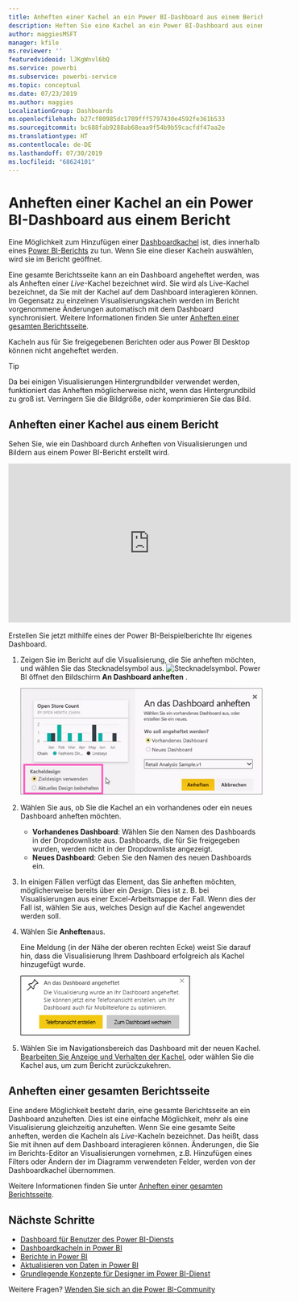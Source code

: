 ```yaml
---
title: Anheften einer Kachel an ein Power BI-Dashboard aus einem Bericht
description: Heften Sie eine Kachel an ein Power BI-Dashboard aus einem Bericht an.
author: maggiesMSFT
manager: kfile
ms.reviewer: ''
featuredvideoid: lJKgWnvl6bQ
ms.service: powerbi
ms.subservice: powerbi-service
ms.topic: conceptual
ms.date: 07/23/2019
ms.author: maggies
LocalizationGroup: Dashboards
ms.openlocfilehash: b27cf80985dc1789fff5797430e4592fe361b533
ms.sourcegitcommit: bc688fab9288ab68eaa9f54b9b59cacfdf47aa2e
ms.translationtype: HT
ms.contentlocale: de-DE
ms.lasthandoff: 07/30/2019
ms.locfileid: "68624101"
---
```

# <a name="pin-a-tile-to-a-power-bi-dashboard-from-a-report"></a>Anheften einer Kachel an ein Power BI-Dashboard aus einem Bericht

Eine Möglichkeit zum Hinzufügen einer [Dashboardkachel](consumer/end-user-tiles.md) ist, dies innerhalb eines [Power BI-Berichts](consumer/end-user-reports.md) zu tun. Wenn Sie eine dieser Kacheln auswählen, wird sie im Bericht geöffnet.

Eine gesamte Berichtsseite kann an ein Dashboard angeheftet werden, was als Anheften einer *Live*-Kachel bezeichnet wird. Sie wird als Live-Kachel bezeichnet, da Sie mit der Kachel auf dem Dashboard interagieren können. Im Gegensatz zu einzelnen Visualisierungskacheln werden im Bericht vorgenommene Änderungen automatisch mit dem Dashboard synchronisiert. Weitere Informationen finden Sie unter [Anheften einer gesamten Berichtsseite](#pin-an-entire-report-page).

Kacheln aus für Sie freigegebenen Berichten oder aus Power BI Desktop können nicht angeheftet werden. 

> [!TIP]
> Da bei einigen Visualisierungen Hintergrundbilder verwendet werden, funktioniert das Anheften möglicherweise nicht, wenn das Hintergrundbild zu groß ist. Verringern Sie die Bildgröße, oder komprimieren Sie das Bild.  
> 
> 

## <a name="pin-a-tile-from-a-report"></a>Anheften einer Kachel aus einem Bericht
Sehen Sie, wie ein Dashboard durch Anheften von Visualisierungen und Bildern aus einem Power BI-Bericht erstellt wird.
    

<iframe width="560" height="315" src="https://www.youtube.com/embed/lJKgWnvl6bQ" frameborder="0" allowfullscreen></iframe>

Erstellen Sie jetzt mithilfe eines der Power BI-Beispielberichte Ihr eigenes Dashboard.

1. Zeigen Sie im Bericht auf die Visualisierung, die Sie anheften möchten, und wählen Sie das Stecknadelsymbol aus. ![Stecknadelsymbol](media/service-dashboard-pin-tile-from-report/pbi_pintile_small.png). Power BI öffnet den Bildschirm **An Dashboard anheften** .
   
     ![Fenster „An das Dashboard anheften“](media/service-dashboard-pin-tile-from-report/pbi_themes2.png)
2. Wählen Sie aus, ob Sie die Kachel an ein vorhandenes oder ein neues Dashboard anheften möchten.
   
   * **Vorhandenes Dashboard**: Wählen Sie den Namen des Dashboards in der Dropdownliste aus. Dashboards, die für Sie freigegeben wurden, werden nicht in der Dropdownliste angezeigt.
   * **Neues Dashboard**: Geben Sie den Namen des neuen Dashboards ein.
3. In einigen Fällen verfügt das Element, das Sie anheften möchten, möglicherweise bereits über ein *Design*. Dies ist z. B. bei Visualisierungen aus einer Excel-Arbeitsmappe der Fall. Wenn dies der Fall ist, wählen Sie aus, welches Design auf die Kachel angewendet werden soll.
4. Wählen Sie **Anheften**aus.
   
   Eine Meldung (in der Nähe der oberen rechten Ecke) weist Sie darauf hin, dass die Visualisierung Ihrem Dashboard erfolgreich als Kachel hinzugefügt wurde.
   
   ![Erfolgsmeldung](media/service-dashboard-pin-tile-from-report/pinsuccess.png)
5. Wählen Sie im Navigationsbereich das Dashboard mit der neuen Kachel. [Bearbeiten Sie Anzeige und Verhalten der Kachel](service-dashboard-edit-tile.md), oder wählen Sie die Kachel aus, um zum Bericht zurückzukehren.

## <a name="pin-an-entire-report-page"></a>Anheften einer gesamten Berichtsseite
Eine andere Möglichkeit besteht darin, eine gesamte Berichtsseite an ein Dashboard anzuheften. Dies ist eine einfache Möglichkeit, mehr als eine Visualisierung gleichzeitig anzuheften. Wenn Sie eine gesamte Seite anheften, werden die Kacheln als *Live*-Kacheln bezeichnet. Das heißt, dass Sie mit ihnen auf dem Dashboard interagieren können. Änderungen, die Sie im Berichts-Editor an Visualisierungen vornehmen, z.B. Hinzufügen eines Filters oder Ändern der im Diagramm verwendeten Felder, werden von der Dashboardkachel übernommen.  

Weitere Informationen finden Sie unter [Anheften einer gesamten Berichtsseite](service-dashboard-pin-live-tile-from-report.md).

## <a name="next-steps"></a>Nächste Schritte
- [Dashboard für Benutzer des Power BI-Diensts](consumer/end-user-dashboards.md)
- [Dashboardkacheln in Power BI](consumer/end-user-tiles.md)
- [Berichte in Power BI](consumer/end-user-reports.md)
- [Aktualisieren von Daten in Power BI](refresh-data.md)
- [Grundlegende Konzepte für Designer im Power BI-Dienst](service-basic-concepts.md)

Weitere Fragen? [Wenden Sie sich an die Power BI-Community](http://community.powerbi.com/)

